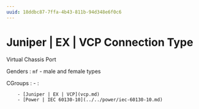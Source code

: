 ```yaml
---
uuid: 18ddbc87-7ffa-4b43-811b-94d348e6f0c6
---
```

# Juniper | EX | VCP Connection Type

Virtual Chassis Port

Genders
: `mf` - male and female types

CGroups
:   - :

        - [Juniper | EX | VCP](vcp.md)
        - [Power | IEC 60130-10](../../power/iec-60130-10.md)
